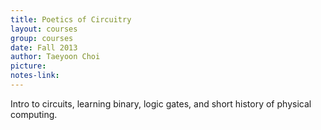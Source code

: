 ```yaml
---
title: Poetics of Circuitry
layout: courses
group: courses
date: Fall 2013
author: Taeyoon Choi
picture:
notes-link:
---
```

Intro to circuits, learning binary, logic gates, and short history of physical computing.